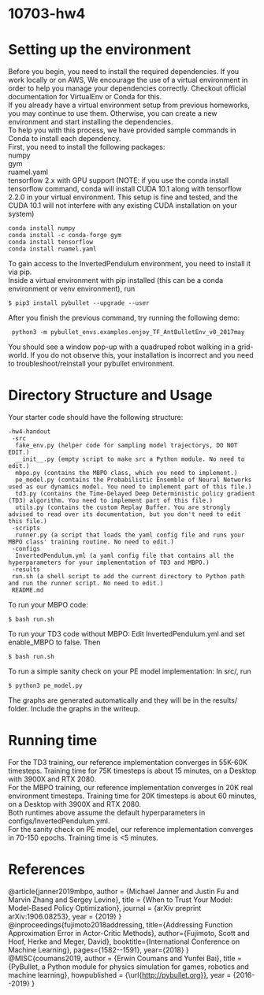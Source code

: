 # 10703-hw4

# Setting up the environment
Before you begin, you need to install the required dependencies. If you work locally or on AWS, We encourage the use of a virtual environment in order to help you manage your dependencies correctly. Checkout official documentation for VirtualEnv or Conda for this. <br > 
If you already have a virtual environment setup from previous homeworks, you may continue to use them. Otherwise, you can create a new environment and start installing the dependencies. <br > 
To help you with this process, we have provided sample commands in Conda to install each dependency. <br >
First, you need to install the following packages: <br > 
numpy <br > 
gym <br > 
ruamel.yaml <br> 
tensorflow 2.x with GPU support (NOTE: if you use the conda install tensorflow command, conda will install CUDA 10.1 along with tensorflow 2.2.0 in your virtual environment. This setup is fine and tested, and the CUDA 10.1 will not interfere with any existing CUDA installation on your system) <br> 
```
conda install numpy
conda install -c conda-forge gym
conda install tensorflow
conda install ruamel.yaml
```
To gain access to the InvertedPendulum environment, you need to install it via pip.  <br > 
Inside a virtual environment with pip installed (this can be a conda environment or venv environment), run <br >
```
$ pip3 install pybullet --upgrade --user
```
After you finish the previous command, try running the following demo: <br > 
```
 python3 -m pybullet_envs.examples.enjoy_TF_AntBulletEnv_v0_2017may
```
You should see a window pop-up with a quadruped robot walking in a grid-world. If you do not observe this, your installation is incorrect and you need to troubleshoot/reinstall your pybullet environment. <br > 

# Directory Structure and Usage
Your starter code should have the following structure: <br >
```
-hw4-handout 
 -src 
  fake_env.py (helper code for sampling model trajectorys, DO NOT EDIT.) 
  __init__.py (empty script to make src a Python module. No need to edit.) 
  mbpo.py (contains the MBPO class, which you need to implement.) 
  pe_model.py (contains the Probabilistic Ensemble of Neural Networks used as our dynamics model. You need to implement part of this file.) 
  td3.py (contains the Time-Delayed Deep Deterministic policy gradient (TD3) algorithm. You need to implement part of this file.) 
  utils.py (contains the custom Replay Buffer. You are strongly advised to read over its documentation, but you don't need to edit this file.) 
 -scripts 
  runner.py (a script that loads the yaml config file and runs your MBPO class' training routine. No need to edit.) 
 -configs 
  InvertedPendulum.yml (a yaml config file that contains all the hyperparameters for your implementation of TD3 and MBPO.) 
 -results 
 run.sh (a shell script to add the current directory to Python path and run the runner script. No need to edit.) 
 README.md 
```
To run your MBPO code: 
```
$ bash run.sh
```
To run your TD3 code without MBPO:
Edit InvertedPendulum.yml and set enable_MBPO to false. Then
```
$ bash run.sh
```
To run a simple sanity check on your PE model implementation: 
In src/, run
```
$ python3 pe_model.py 
```
The graphs are generated automatically and they will be in the results/ folder. Include the graphs in the writeup. 


# Running time
For the TD3 training, our reference implementation converges in 55K-60K timesteps. Training time for 75K timesteps is about 15 minutes, on a Desktop with 3900X and RTX 2080. <br > 
For the MBPO training, our reference implementation converges in 20K real environment timesteps. Training time for 20K timesteps is about 60 minutes, on a Desktop with 3900X and RTX 2080. <br > 
Both runtimes above assume the default hyperparameters in configs/InvertedPendulum.yml. <br >
For the sanity check on PE model, our reference implementation converges in 70-150 epochs. Training time is <5 minutes.

# References 
@article{janner2019mbpo,
  author = {Michael Janner and Justin Fu and Marvin Zhang and Sergey Levine},
  title = {When to Trust Your Model: Model-Based Policy Optimization},
  journal = {arXiv preprint arXiv:1906.08253},
  year = {2019}
}
@inproceedings{fujimoto2018addressing,
  title={Addressing Function Approximation Error in Actor-Critic Methods},
  author={Fujimoto, Scott and Hoof, Herke and Meger, David},
  booktitle={International Conference on Machine Learning},
  pages={1582--1591},
  year={2018}
}
@MISC{coumans2019,
author =   {Erwin Coumans and Yunfei Bai},
title =    {PyBullet, a Python module for physics simulation for games, robotics and machine learning},
howpublished = {\url{http://pybullet.org}},
year = {2016--2019}
}

